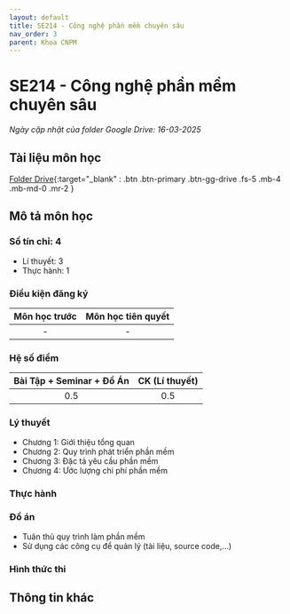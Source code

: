 ```yaml
---
layout: default
title: SE214 - Công nghệ phần mềm chuyên sâu
nav_order: 3
parent: Khoa CNPM
---
```


# SE214 - Công nghệ phần mềm chuyên sâu

*Ngày cập nhật của folder Google Drive: 16-03-2025*
## Tài liệu môn học

[Folder Drive](https://drive.google.com/drive/folders/11o9IsH4PphPj12D4vGmRRR_bUdgKilJn?usp=drive_link){:target="_blank" : .btn .btn-primary .btn-gg-drive .fs-5 .mb-4 .mb-md-0 .mr-2 }

## Mô tả môn học


### Số tín chỉ: 4
- Lí thuyết: 3
- Thực hành: 1

### Điều kiện đăng ký

| Môn học trước| Môn học tiên quyết  |  
|------|-----|  
| <center>-</center>| <center>-</center>|  

### Hệ số điểm

|   Bài Tập + Seminar + Đồ Án  |  CK (Lí thuyết) |  
|------|-----|  
| <center> 0.5 </center> | <center> 0.5 </center> |  

### Lý thuyết

- Chương 1: Giới thiệu tổng quan
- Chương 2: Quy trình phát triển phần mềm
- Chương 3: Đặc tả yêu cầu phần mềm
- Chương 4: Ước lượng chi phí phần mềm

### Thực hành


### Đồ án
- Tuân thủ quy trình làm phần mềm
- Sử dụng các công cụ để quản lý (tài liệu, source code,...)

### Hình thức thi
    
## Thông tin khác
